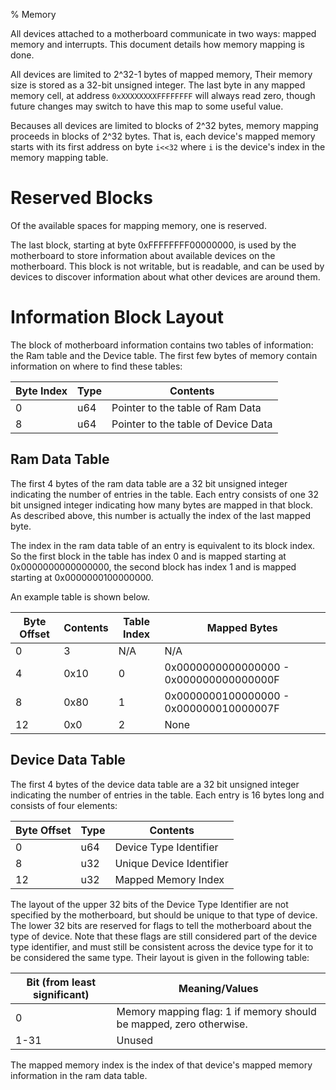 % Memory

All devices attached to a motherboard communicate in two ways: mapped memory and
interrupts. This document details how memory mapping is done.

All devices are limited to 2^32-1 bytes of mapped memory, Their memory size is stored as a
32-bit unsigned integer. The last byte in any mapped memory cell, at address
`0xXXXXXXXXFFFFFFFF` will always read zero, though future changes may switch to have this
map to some useful value.

Becauses all devices are limited to blocks of 2^32 bytes, memory mapping proceeds in
blocks of 2^32 bytes. That is, each device's mapped memory starts with its first address
on byte `i<<32` where `i` is the device's index in the memory mapping table.

# Reserved Blocks

Of the available spaces for mapping memory, one is reserved.

The last block, starting at byte 0xFFFFFFFF00000000, is used by the motherboard to store
information about available devices on the motherboard. This block is not writable, but
is readable, and can be used by devices to discover information about what other devices
are around them.

# Information Block Layout

The block of motherboard information contains two tables of information: the Ram table and
the Device table. The first few bytes of memory contain information on where to find these
tables:

 Byte Index | Type | Contents
------------|------|-------------------------------------
 0          | u64  | Pointer to the table of Ram Data
 8          | u64  | Pointer to the table of Device Data

## Ram Data Table

The first 4 bytes of the ram data table are a 32 bit unsigned integer indicating the
number of entries in the table. Each entry consists of one 32 bit unsigned integer
indicating how many bytes are mapped in that block. As described above, this number is
actually the index of the last mapped byte.

The index in the ram data table of an entry is equivalent to its block index. So the first
block in the table has index 0 and is mapped starting at 0x0000000000000000, the second
block has index 1 and is mapped starting at 0x0000000100000000.

An example table is shown below.

 Byte Offset | Contents | Table Index | Mapped Bytes
-------------|----------|-------------|-----------------------------------------
 0           | 3        | N/A         | N/A
 4           | 0x10     | 0           | 0x0000000000000000 - 0x000000000000000F
 8           | 0x80     | 1           | 0x0000000100000000 - 0x000000010000007F
 12          | 0x0      | 2           | None

## Device Data Table

The first 4 bytes of the device data table are a 32 bit unsigned integer indicating the
number of entries in the table. Each entry is 16 bytes long and consists of four elements:

 Byte Offset | Type | Contents
-------------|------|--------------------------
 0           | u64  | Device Type Identifier
 8           | u32  | Unique Device Identifier
 12          | u32  | Mapped Memory Index

The layout of the upper 32 bits of the Device Type Identifier are not specified by the
motherboard, but should be unique to that type of device. The lower 32 bits are reserved
for flags to tell the motherboard about the type of device. Note that these flags are
still considered part of the device type identifier, and must still be consistent across
the device type for it to be considered the same type. Their layout is given in the
following table:

 Bit (from least significant) | Meaning/Values
------------------------------|--------------------------------------------------------------------
 0                            | Memory mapping flag: 1 if memory should be mapped, zero otherwise.
 1-31                         | Unused

The mapped memory index is the index of that device's mapped memory information in the ram
data table.
